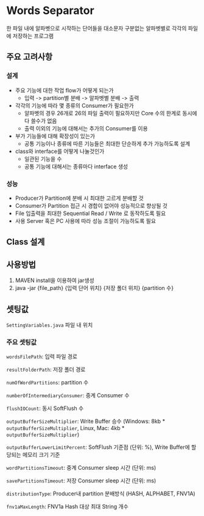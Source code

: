 # Words Separator
한 파일 내에 알파벳으로 시작하는 단어들을 대소문자 구분없는 알파벳별로 각각의 파일에 저장하는 프로그램

## 주요 고려사항
### 설계
+ 주요 기능에 대한 작업 flow가 어떻게 되는가
  + 입력 -> partition별 분배 -> 알파벳별 분배 -> 출력
+ 각각의 기능에 따라 몇 종류의 Consumer가 필요한가
  + 알파벳의 경우 26개로 26의 파일 출력이 필요하지만 Core 수의 한계로 동시에 다 쓸수가 없음
  + 출력 이외의 기능에 대해서는 추가의 Consumer를 이용
+ 부가 기능들에 대해 확장성이 있는가
  + 공통 기능이나 종류에 따른 기능들은 최대한 단순하게 추가 가능하도록 설계
+ class와 interface를 어떻게 나눌것인가
  + 일관된 기능을 수
  + 공통 기능에 대해서는 종류마다 interface 생성

### 성능
+ Producer가 Partition에 분배 시 최대한 고르게 분배할 것
+ Consumer가 Partition 접근 시 경합이 없어야 성능적으로 향상될 것
+ File 입출력을 최대한 Sequential Read / Write 로 동작하도록 필요
+ 사용 Server 혹은 PC 사용에 따라 성능 조절이 가능하도록 필요

## Class 설계


## 사용방법
1. MAVEN install을 이용하여 jar생성
2. java -jar {file_path} {입력 단어 위치} {저장 폴더 위치} {partition 수}

## 셋팅값
`SettingVariables.java` 파일 내 위치
### 주요 셋팅값
`wordsFilePath`: 입력 파일 경로

`resultFolderPath`: 저장 폴더 경로

`numOfWordPartitions`: partition 수

`numberOfIntermediaryConsumer`: 중계 Consumer 수

`flushIOCount`: 동시 SoftFlush 수

`outputBufferSizeMultiplier`: Write Buffer 승수 (Windows: 8kb * `outputBufferSizeMultiplier`, Linux, Mac: 4kb * `outputBufferSizeMultiplier`) 

`outputBufferLowerLimitPercent`: SoftFlush 기준점 (단위: %), Write Buffer에 할당되는 메모리 크기 기준

`wordPartitionsTimeout`: 중계 Consumer sleep 시간 (단위: ms)

`savePartitionsTimeout`: 저장 Consumer sleep 시간 (단위: ms)

`distributionType`: Producer내 partition 분배방식 (HASH, ALPHABET, FNV1A)

`fnv1aMaxLength`: FNV1a Hash 대상 최대 String 개수
